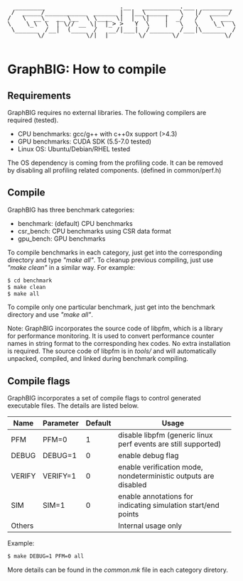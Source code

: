 <pre style="display:inline-block;line-height:13px;">
  ________                    .__   __________.___  ________
 /  _____/___________  ______ |  |__\______   \   |/  _____/
/   \  __\_  __ \__  \ \____ \|  |  \|    |  _/   /   \  ___
\    \_\  \  | \// __ \|  |_> >   Y  \    |   \   \    \_\  \
 \______  /__|  (____  /   __/|___|  /______  /___|\______  /
        \/           \/|__|        \/       \/            \/
</pre>

# GraphBIG: How to compile

## Requirements

GraphBIG requires no external libraries. The following compilers are required (tested). 

- CPU benchmarks: gcc/g++ with c++0x support (>4.3)
- GPU benchmarks: CUDA SDK (5.5-7.0 tested)
- Linux OS: Ubuntu/Debian/RHEL tested

The OS dependency is coming from the profiling code. It can be removed by disabling all profiling related components. (defined in common/perf.h)

## Compile

GraphBIG has three benchmark categories:

- benchmark: (default) CPU benchmarks
- csr_bench: CPU benchmarks using CSR data format
- gpu_bench: GPU benchmarks

To compile benchmarks in each category, just get into the corresponding directory and type _"make all"_. To cleanup previous compiling, just use _"make clean"_ in a similar way. For example:

```sh
$ cd benchmark
$ make clean
$ make all
```

To compile only one particular benchmark, just get into the benchmark directory and use _"make all"_.

Note: GraphBIG incorporates the source code of libpfm, which is a library for performance monitoring. It is used to convert performance counter names in string format to the corresponding hex codes. No extra installation is required. The source code of libpfm is in _tools/_ and will automatically unpacked, compiled, and linked during benchmark compiling. 

## Compile flags

GraphBIG incorporates a set of compile flags to control generated executable files. The details are listed below.

|Name|Parameter|Default|Usage|
|----|---------|-------|-----|
|PFM|PFM=0|1|disable libpfm (generic linux perf events are still supported)|
|DEBUG|DEBUG=1|0|enable debug flag|
|VERIFY|VERIFY=1|0|enable verification mode, nondeterministic outputs are disabled|
|SIM|SIM=1|0|enable annotations for indicating simulation start/end points| 
|Others|||Internal usage only|

Example:

```sh
$ make DEBUG=1 PFM=0 all
```

More details can be found in the _common.mk_ file in each category diretory. 



